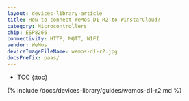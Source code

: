 ```yaml
---
layout: devices-library-article
title: How to connect WeMos D1 R2 to WinstarCloud?
category: Microcontrollers
chip: ESP8266
connectivity: HTTP, MQTT, WIFI
vendor: WeMos
deviceImageFileName: wemos-d1-r2.jpg
docsPrefix: paas/
---
```


* TOC
{:toc}

{% include /docs/devices-library/guides/wemos-d1-r2.md %}
